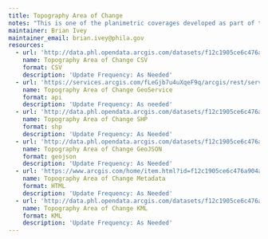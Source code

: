 ```yaml
---
title: Topography Area of Change
notes: "This is one of the planimetric coverages developed as part of the aerial survey project of 1996 and updated using new aerial photography collected between 25 March 2004 and 23 April 2004.\r\n"
maintainer: Brian Ivey
maintainer_email: brian.ivey@phila.gov
resources:
  - url: 'http://data.phl.opendata.arcgis.com/datasets/f12c1905ce6c476a904a02be7db6a4eb_0.csv'
    name: Topography Area of Change CSV
    format: CSV
    description: 'Update Frequency: As Needed'
  - url: 'https://services.arcgis.com/fLeGjb7u4uXqeF9q/arcgis/rest/services/Topography_Area_of_Change/FeatureServer/0'
    name: Topography Area of Change GeoService
    format: api
    description: 'Update Frequency: As needed'
  - url: 'http://data.phl.opendata.arcgis.com/datasets/f12c1905ce6c476a904a02be7db6a4eb_0.zip'
    name: Topography Area of Change SHP
    format: shp
    description: 'Update Frequency: As Needed'
  - url: 'http://data.phl.opendata.arcgis.com/datasets/f12c1905ce6c476a904a02be7db6a4eb_0.geojson'
    name: Topography Area of Change GeoJSON
    format: geojson
    description: 'Update Frequency: As Needed'
  - url: 'https://www.arcgis.com/home/item.html?id=f12c1905ce6c476a904a02be7db6a4eb'
    name: Topography Area of Change Metadata
    format: HTML
    description: 'Update Frequency: As Needed'
  - url: 'http://data.phl.opendata.arcgis.com/datasets/f12c1905ce6c476a904a02be7db6a4eb_0.kml'
    name: Topography Area of Change KML
    format: KML
    description: 'Update Frequency: As Needed'
---
```

